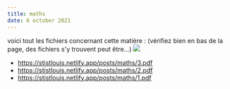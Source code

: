 ```yaml
---
title: maths
date: 6 october 2021
---
```

voici tout les fichiers concernant cette matière : (vérifiez bien en bas de la page, des fichiers s'y trouvent peut être...)
![](0.png)
- https://stistlouis.netlify.app/posts/maths/3.pdf
- https://stistlouis.netlify.app/posts/maths/2.pdf
- https://stistlouis.netlify.app/posts/maths/1.pdf
